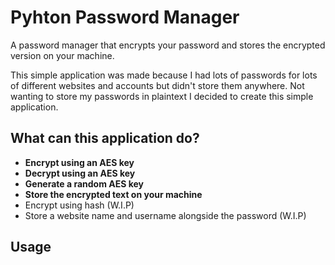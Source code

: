 # Pyhton Password Manager
A password manager that encrypts your password and stores the encrypted version on your machine.

This simple application was made because I had lots of passwords for lots of different websites and accounts but didn't store them anywhere. 
Not wanting to store my passwords in plaintext I decided to create this simple application.

## What can this application do?
* **Encrypt using an AES key**
* **Decrypt using an AES key**
* **Generate a random AES key**
* **Store the encrypted text on your machine**
* Encrypt using hash (W.I.P)
* Store a website name and username alongside the password (W.I.P)

## Usage
